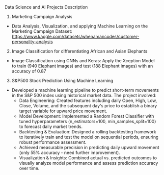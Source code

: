 Data Science and AI Projects Description

1. Marketing Campaign Analysis
- Data Analysis, Visualization, and applying Machine Learning on the Marketing Campaign Dataset: https://www.kaggle.com/datasets/whenamancodes/customer-personality-analysis
  
2. Image Classification for differentiating African and Asian Elephants
- Image Classification using CNNs and Keras: Apply the Xception Model to train (940 Elephant images) and test (188 Elephant images) with an accuracy of 0.87

3. S&P500 Stock Prediction Using Machine Learning
- Developed a machine learning pipeline to predict short-term movements in the S&P 500 index using historical market data. The project involved:
    - Data Engineering: Created features including daily Open, High, Low, Close, Volume, and the subsequent day's price to establish a binary target variable for upward price movement.
    - Model Development: Implemented a Random Forest Classifier with tuned hyperparameters (n_estimators=100, min_samples_split=100) to forecast daily market trends.
    - Backtesting & Evaluation: Designed a rolling backtesting framework to iteratively train and test the model on sequential periods, ensuring robust performance assessment.
    - Achieved measurable precision in predicting daily upward movement (only 55% accuracy - need further improvement).
    - Visualization & Insights: Combined actual vs. predicted outcomes to visually analyze model performance and assess prediction accuracy over time.
